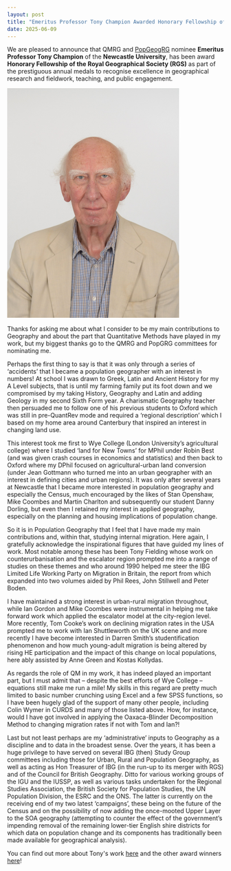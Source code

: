 ```yaml
---
layout: post
title: "Emeritus Professor Tony Champion Awarded Honorary Fellowship of the RGS"
date: 2025-06-09
---
```


We are pleased to announce that QMRG and [PopGeogRG](https://populationgeographies.com/#:~:text=PopGRG%20is%20one%20of%20the%20research%20groups%20of,and%20promoting%20population%20geography%20within%20and%20beyond%20Geography.) nominee **Emeritus Professor Tony Champion** of the **Newcastle University**, has been award **Honorary Fellowship of the Royal Geographical Society (RGS)** as part of the prestiguous annual medals to recognise excellence in geographical research and fieldwork, teaching, and public engagement. 

<img src="/images/tony_champion.jpg" alt="..." width="400"/>

Thanks for asking me about what I consider to be my main contributions to Geography and about the part that Quantitative Methods have played in my work, but my biggest thanks go to the QMRG and PopGRG committees for nominating me. 

Perhaps the first thing to say is that it was only through a series of ‘accidents’ that I became a population geographer with an interest in numbers! At school I was drawn to Greek, Latin and Ancient History for my A Level subjects, that is until my farming family put its foot down and we compromised by my taking History, Geography and Latin and adding Geology in my second Sixth Form year. A charismatic Geography teacher then persuaded me to follow one of his previous students to Oxford which was still in pre-QuantRev mode and required a ‘regional description’ which I based on my home area around Canterbury that inspired an interest in changing land use. 

This interest took me first to Wye College (London University’s agricultural college) where I studied ‘land for New Towns’ for MPhil under Robin Best (and was given crash courses in economics and statistics) and then back to Oxford where my DPhil focused on agricultural-urban land conversion (under Jean Gottmann who turned me into an urban geographer with an interest in defining cities and urban regions). It was only after several years at Newcastle that I became more interested in population geography and especially the Census, much encouraged by the likes of Stan Openshaw, Mike Coombes and Martin Charlton and subsequently our student Danny Dorling, but even then I retained my interest in applied geography, especially on the planning and housing implications of population change. 

So it is in Population Geography that I feel that I have made my main contributions and, within that, studying internal migration. Here again, I gratefully acknowledge the inspirational figures that have guided my lines of work. Most notable among these has been Tony Fielding whose work on counterurbanisation and the escalator region prompted me into a range of studies on these themes and who around 1990 helped me steer the IBG Limited Life Working Party on Migration in Britain, the report from which expanded into two volumes aided by Phil Rees, John Stillwell and Peter Boden. 

I have maintained a strong interest in urban-rural migration throughout, while Ian Gordon and Mike Coombes were instrumental in helping me take forward work which applied the escalator model at the city-region level. More recently, Tom Cooke’s work on declining migration rates in the USA prompted me to work with Ian Shuttleworth on the UK scene and more recently I have become interested in Darren Smith’s studentification phenomenon and how much young-adult migration is being altered by rising HE participation and the impact of this change on local populations, here ably assisted by Anne Green and Kostas Kollydas. 

As regards the role of QM in my work, it has indeed played an important part, but I must admit that – despite the best efforts of Wye College – equations still make me run a mile! My skills in this regard are pretty much limited to basic number crunching using Excel and a few SPSS functions, so I have been hugely glad of the support of many other people, including Colin Wymer in CURDS and many of those listed above. How, for instance, would I have got involved in applying the Oaxaca-Blinder Decomposition Method to changing migration rates if not with Tom and Ian?! 

Last but not least perhaps are my ‘administrative’ inputs to Geography as a discipline and to data in the broadest sense. Over the years, it has been a huge privilege to have served on several IBG (then) Study Group committees including those for Urban, Rural and Population Geography, as well as acting as Hon Treasurer of IBG (in the run-up to its merger with RGS) and of the Council for British Geography. Ditto for various working groups of the IGU and the IUSSP, as well as various tasks undertaken for the Regional Studies Association, the British Society for Population Studies, the UN Population Division, the ESRC and the ONS. The latter is currently on the receiving end of my two latest ‘campaigns’, these being on the future of the Census and on the possibility of now adding the once-mooted Upper Layer to the SOA geography (attempting to counter the effect of the government’s impending removal of the remaining lower-tier English shire districts for which data on population change and its components has traditionally been made available for geographical analysis).  


You can find out more about Tony's work [here](https://www.ncl.ac.uk/gps/staff/profile/tonychampion.html) and the other award winners [here](https://www.rgs.org/about-us/our-work/medals-awards-and-prizes/society-medals-and-awards/2025-awards)!
